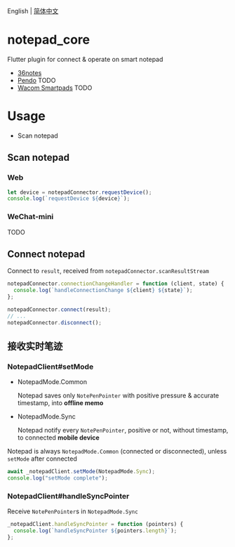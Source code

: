English | [简体中文](./README-CN.md)

# notepad_core
Flutter plugin for connect & operate on smart notepad

- [36notes](https://www.36notes.com)
- [Pendo](http://www.pendo-tech.com) TODO
- [Wacom Smartpads](https://www.wacom.com/en-us/products/smartpads) TODO

# Usage
- Scan notepad

## Scan notepad

### Web

```js
let device = notepadConnector.requestDevice();
console.log(`requestDevice ${device}`);
```

### WeChat-mini

TODO

## Connect notepad

Connect to `result`, received from `notepadConnector.scanResultStream`

```js
notepadConnector.connectionChangeHandler = function (client, state) {
  console.log(`handleConnectionChange ${client} ${state}`);
};

notepadConnector.connect(result);
// ...
notepadConnector.disconnect();
```

## 接收实时笔迹

### NotepadClient#setMode

- NotepadMode.Common

    Notepad saves only `NotePenPointer` with positive pressure & accurate timestamp, into **offline memo** 

- NotepadMode.Sync

    Notepad notify every `NotePenPointer`, positive or not, without timestamp, to connected **mobile device**

Notepad is always `NotepadMode.Common` (connected or disconnected), unless `setMode` after connected

```js
await _notepadClient.setMode(NotepadMode.Sync);
console.log("setMode complete");
```

### NotepadClient#handleSyncPointer

Receive `NotePenPointer`s in `NotepadMode.Sync`

```js
_notepadClient.handleSyncPointer = function (pointers) {
  console.log(`handleSyncPointer ${pointers.length}`);
};
```
